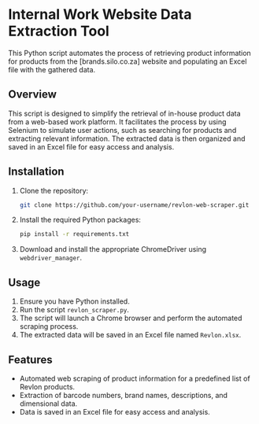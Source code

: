 # Internal Work Website Data Extraction Tool

This Python script automates the process of retrieving product information for products from the [brands.silo.co.za] website and populating an Excel file with the gathered data.

## Overview

This script is designed to simplify the retrieval of in-house product data from a web-based work platform. It facilitates the process by using Selenium to simulate user actions, such as searching for products and extracting relevant information. The extracted data is then organized and saved in an Excel file for easy access and analysis.

## Installation

1. Clone the repository:
    ```bash
    git clone https://github.com/your-username/revlon-web-scraper.git
    ```
2. Install the required Python packages:
    ```bash
    pip install -r requirements.txt
    ```
3. Download and install the appropriate ChromeDriver using `webdriver_manager`.

## Usage

1. Ensure you have Python installed.
2. Run the script `revlon_scraper.py`.
3. The script will launch a Chrome browser and perform the automated scraping process.
4. The extracted data will be saved in an Excel file named `Revlon.xlsx`.

## Features

- Automated web scraping of product information for a predefined list of Revlon products.
- Extraction of barcode numbers, brand names, descriptions, and dimensional data.
- Data is saved in an Excel file for easy access and analysis.
